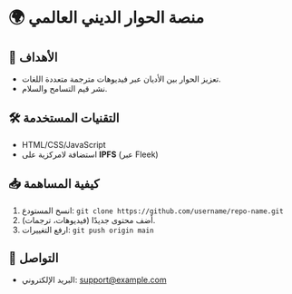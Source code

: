 # 🌍 منصة الحوار الديني العالمي
  
  ## 🎯 الأهداف
  - تعزيز الحوار بين الأديان عبر فيديوهات مترجمة متعددة اللغات.
  - نشر قيم التسامح والسلام.
  
  ## 🛠️ التقنيات المستخدمة
  - HTML/CSS/JavaScript
  - استضافة لامركزية على **IPFS** (عبر Fleek)
  
  ## 📥 كيفية المساهمة
  1. انسخ المستودع: `git clone https://github.com/username/repo-name.git`
  2. أضف محتوى جديدًا (فيديوهات، ترجمات).
  3. ارفع التغييرات: `git push origin main`
  
  ## 📧 التواصل
  - البريد الإلكتروني: support@example.com
